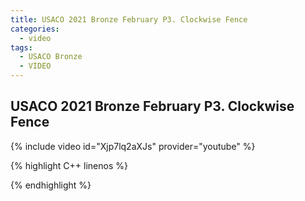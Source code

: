 ```yaml
---
title: USACO 2021 Bronze February P3. Clockwise Fence
categories:
  - video
tags:
  - USACO Bronze
  - VIDEO 
---
```

  
## USACO 2021 Bronze February P3. Clockwise Fence  
  
{% include video id="Xjp7lq2aXJs" provider="youtube" %}
  
  
{% highlight C++ linenos %}
  
{% endhighlight %}  

